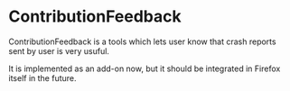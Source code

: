 ContributionFeedback
====================
ContributionFeedback is a tools which lets user know that crash reports sent by user is very usuful.  

It is implemented as an add-on now, but it should be integrated in Firefox itself in the future.
